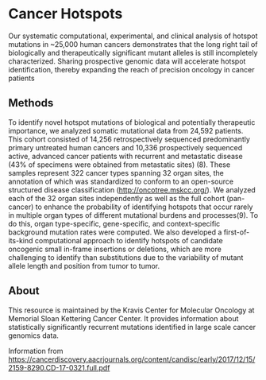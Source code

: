 # Cancer Hotspots

 Our systematic computational, experimental, and clinical analysis of hotspot mutations in ~25,000 human cancers demonstrates that the long right tail of biologically and therapeutically significant mutant alleles is still incompletely characterized. Sharing prospective genomic data will accelerate hotspot identification, thereby expanding the reach of precision oncology in cancer patients

## Methods

To identify novel hotspot mutations of biological and potentially therapeutic importance, we analyzed somatic mutational data from 24,592 patients. This cohort consisted of 14,256 retrospectively sequenced predominantly primary untreated human cancers and 10,336 prospectively sequenced active, advanced cancer patients with recurrent and metastatic disease (43% of specimens were obtained from metastatic sites) (8). These samples represent 322 cancer types spanning 32 organ sites, the annotation of which was standardized to conform to an open-source structured disease classification (http://oncotree.mskcc.org/). We analyzed each of the 32 organ sites independently as well as the full cohort (pan-cancer) to enhance the probability of identifying hotspots that occur rarely in multiple organ types of different mutational burdens and processes(9). To do this, organ type-specific, gene-specific, and context-specific background mutation rates were computed. We also developed a first-of-its-kind computational approach to identify hotspots of candidate oncogenic small in-frame insertions or deletions, which are more challenging to identify than substitutions due to the variability of mutant allele length and position from tumor to tumor.

## About

This resource is maintained by the Kravis Center for Molecular Oncology at Memorial Sloan Kettering Cancer Center. It provides information about statistically significantly recurrent mutations identified in large scale cancer genomics data.

Information from https://cancerdiscovery.aacrjournals.org/content/candisc/early/2017/12/15/2159-8290.CD-17-0321.full.pdf
